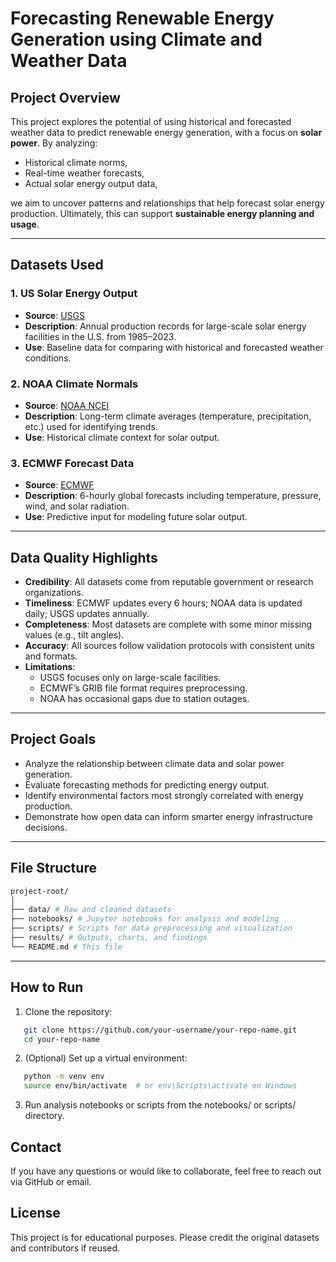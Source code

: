# Forecasting Renewable Energy Generation using Climate and Weather Data

## Project Overview
This project explores the potential of using historical and forecasted weather data to predict renewable energy generation, with a focus on **solar power**. By analyzing:
- Historical climate norms,
- Real-time weather forecasts,
- Actual solar energy output data,

we aim to uncover patterns and relationships that help forecast solar energy production. Ultimately, this can support **sustainable energy planning and usage**.

---

## Datasets Used

### 1. US Solar Energy Output
- **Source**: [USGS](https://energy.usgs.gov/uspvdb/)
- **Description**: Annual production records for large-scale solar energy facilities in the U.S. from 1985–2023.
- **Use**: Baseline data for comparing with historical and forecasted weather conditions.

### 2. NOAA Climate Normals
- **Source**: [NOAA NCEI](https://www.ncei.noaa.gov/cdo-web/datasets)
- **Description**: Long-term climate averages (temperature, precipitation, etc.) used for identifying trends.
- **Use**: Historical climate context for solar output.

### 3. ECMWF Forecast Data
- **Source**: [ECMWF](https://data.ecmwf.int/forecasts/)
- **Description**: 6-hourly global forecasts including temperature, pressure, wind, and solar radiation.
- **Use**: Predictive input for modeling future solar output.

---

## Data Quality Highlights

- **Credibility**: All datasets come from reputable government or research organizations.
- **Timeliness**: ECMWF updates every 6 hours; NOAA data is updated daily; USGS updates annually.
- **Completeness**: Most datasets are complete with some minor missing values (e.g., tilt angles).
- **Accuracy**: All sources follow validation protocols with consistent units and formats.
- **Limitations**:
  - USGS focuses only on large-scale facilities.
  - ECMWF’s GRIB file format requires preprocessing.
  - NOAA has occasional gaps due to station outages.

---

## Project Goals
- Analyze the relationship between climate data and solar power generation.
- Evaluate forecasting methods for predicting energy output.
- Identify environmental factors most strongly correlated with energy production.
- Demonstrate how open data can inform smarter energy infrastructure decisions.

---

## File Structure
``` bash 
project-root/
│
├── data/ # Raw and cleaned datasets
├── notebooks/ # Jupyter notebooks for analysis and modeling
├── scripts/ # Scripts for data preprocessing and visualization
├── results/ # Outputs, charts, and findings
└── README.md # This file
```

---

## How to Run

1. Clone the repository:
``` bash
   git clone https://github.com/your-username/your-repo-name.git
   cd your-repo-name
```
2. (Optional) Set up a virtual environment:
``` bash
   python -m venv env
   source env/bin/activate  # or env\Scripts\activate on Windows
```
3. Run analysis notebooks or scripts from the notebooks/ or scripts/ directory.

## Contact
If you have any questions or would like to collaborate, feel free to reach out via GitHub or email.

## License
This project is for educational purposes. Please credit the original datasets and contributors if reused.
